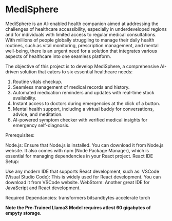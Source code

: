 # MediSphere
MediSphere is an AI-enabled health companion aimed at addressing the challenges of healthcare accessibility, especially in underdeveloped regions and for individuals with limited access to regular medical consultations. With millions of people globally struggling to manage their daily health routines, such as vital monitoring, prescription management, and mental well-being, there is an urgent need for a solution that integrates various aspects of healthcare into one seamless platform.

The objective of this project is to develop MediSphere, a comprehensive AI-driven solution that caters to six essential healthcare needs:

1. Routine vitals checkup.
2. Seamless management of medical records and history.
3. Automated medication reminders and updates with real-time stock availability.
4. Instant access to doctors during emergencies at the click of a button.
5. Mental health support, including a virtual buddy for conversations, advice, and meditation.
6. AI-powered symptom checker with verified medical insights for emergency self-diagnosis.

Prerequisites:

Node.js: Ensure that Node.js is installed. You can download it from Node.js website. It also comes with npm (Node Package Manager), which is essential for managing dependencies in your React project.
React IDE Setup:

Use any modern IDE that supports React development, such as:
VSCode (Visual Studio Code): This is widely used for React development. You can download it from VSCode website.
WebStorm: Another great IDE for JavaScript and React development.

Required Dependancies:
transformers bitsandbytes accelerate torch 

**Note the Pre-Trained Llama3 Model requires atlest 60 gigabytes of empyty storage.**
